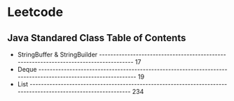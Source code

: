 # Leetcode
## Java Standared Class Table of Contents
* StringBuffer & StringBuilder -------------------------------------------------------------------------------------- 17
* Deque ------------------------------------------------------------------------------------------------------------- 19
* List -------------------------------------------------------------------------------------------------------------- 234
